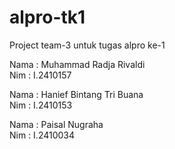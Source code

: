 # alpro-tk1
Project team-3 untuk tugas alpro ke-1

Nama        : Muhammad Radja Rivaldi <br/>
Nim         : I.2410157 <br/>

Nama        : Hanief Bintang Tri Buana <br/>
Nim         : I.2410153 <br/>

Nama        : Paisal Nugraha <br/>
Nim         : I.2410034 <br/>
